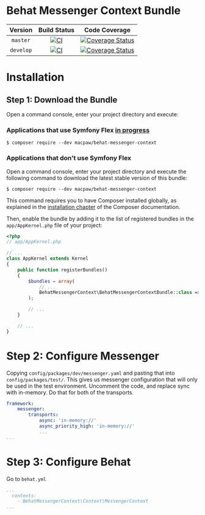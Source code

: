 Behat Messenger Context Bundle
=================================

| Version | Build Status | Code Coverage |
|:---------:|:-------------:|:-----:|
| `master`| [![CI][master Build Status Image]][master Build Status] | [![Coverage Status][master Code Coverage Image]][master Code Coverage] |
| `develop`| [![CI][develop Build Status Image]][develop Build Status] | [![Coverage Status][develop Code Coverage Image]][develop Code Coverage] |

Installation
============

Step 1: Download the Bundle
----------------------------------
Open a command console, enter your project directory and execute:

###  Applications that use Symfony Flex [in progress](https://github.com/MacPaw/BehatRedisContext/issues/2)

```console
$ composer require --dev macpaw/behat-messenger-context
```

### Applications that don't use Symfony Flex

Open a command console, enter your project directory and execute the
following command to download the latest stable version of this bundle:

```console
$ composer require --dev macpaw/behat-messenger-context
```

This command requires you to have Composer installed globally, as explained
in the [installation chapter](https://getcomposer.org/doc/00-intro.md)
of the Composer documentation.


Then, enable the bundle by adding it to the list of registered bundles
in the `app/AppKernel.php` file of your project:

```php
<?php
// app/AppKernel.php

// ...
class AppKernel extends Kernel
{
    public function registerBundles()
    {
        $bundles = array(
            // ...
            BehatMessengerContext\BehatMessengerContextBundle::class => ['test' => true],
        );

        // ...
    }

    // ...
}
```

Step 2: Configure Messenger
=============
Copying `config/packages/dev/messenger.yaml` and pasting that into `config/packages/test/`. This gives us messenger configuration that will only be used in the test environment. Uncomment the code, and replace sync with in-memory. Do that for both of the transports.

```yaml
framework:
    messenger:
        transports:
            async: 'in-memory://'
            async_priority_high: 'in-memory://'
            ...
...
```


Step 3: Configure Behat
=============
Go to `behat.yml`

```yaml
...
  contexts:
    - BehatMessengerContext\Context\MessengerContext
...
```

[master Build Status]: https://github.com/macpaw/behat-messenger-context/actions?query=workflow%3ACI+branch%3Amaster
[master Build Status Image]: https://github.com/macpaw/behat-messenger-context/workflows/CI/badge.svg?branch=master
[develop Build Status]: https://github.com/macpaw/behat-messenger-context/actions?query=workflow%3ACI+branch%3Adevelop
[develop Build Status Image]: https://github.com/macpaw/behat-messenger-context/workflows/CI/badge.svg?branch=develop
[master Code Coverage]: https://codecov.io/gh/macpaw/behat-messenger-context/branch/master
[master Code Coverage Image]: https://img.shields.io/codecov/c/github/macpaw/behat-messenger-context/master?logo=codecov
[develop Code Coverage]: https://codecov.io/gh/macpaw/behat-messenger-context/branch/develop
[develop Code Coverage Image]: https://img.shields.io/codecov/c/github/macpaw/behat-messenger-context/develop?logo=codecov
